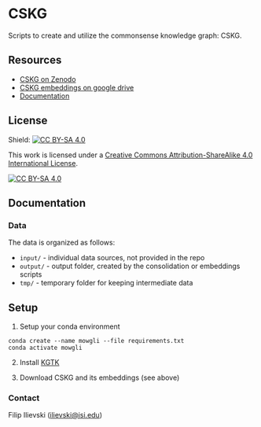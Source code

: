# CSKG
Scripts to create and utilize the commonsense knowledge graph: CSKG.

## Resources
* [CSKG on Zenodo](https://doi.org/10.5281/zenodo.4331372)
* [CSKG embeddings on google drive](https://drive.google.com/drive/u/1/folders/16347KHSloJJZIbgC9V5gH7_pRx0CzjPQ)
* [Documentation](https://docs.google.com/document/d/1fbbqgyX0N2EdxLam6hatfke1R-nZWkoN6M1oB_f4aQo/edit?usp=sharing)

## License

Shield: [![CC BY-SA 4.0][cc-by-sa-shield]][cc-by-sa]

This work is licensed under a
[Creative Commons Attribution-ShareAlike 4.0 International License][cc-by-sa].

[![CC BY-SA 4.0][cc-by-sa-image]][cc-by-sa]

[cc-by-sa]: http://creativecommons.org/licenses/by-sa/4.0/
[cc-by-sa-image]: https://licensebuttons.net/l/by-sa/4.0/88x31.png
[cc-by-sa-shield]: https://img.shields.io/badge/License-CC%20BY--SA%204.0-lightgrey.svg


## Documentation

### Data

The data is organized as follows:
* `input/` - individual data sources, not provided in the repo
* `output/` - output folder, created by the consolidation or embeddings scripts
* `tmp/` - temporary folder for keeping intermediate data


## Setup
1. Setup your conda environment
```
conda create --name mowgli --file requirements.txt
conda activate mowgli
```
2. Install [KGTK](https://github.com/usc-isi-i2/kgtk)

3. Download CSKG and its embeddings (see above)

### Contact
Filip Ilievski (ilievski@isi.edu)
